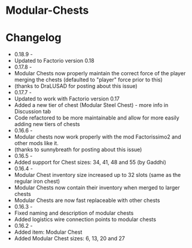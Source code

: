 # Modular-Chests

# Changelog
* 0.18.9 -
* Updated to Factorio version 0.18
* 0.17.8 -
* Modular Chests now properly maintain the correct force of the player merging the chests (defaulted to "player" force prior to this)
* (thanks to DraLUSAD for posting about this issue)
* 0.17.7 -
* Updated to work with Factorio version 0.17
* Added a new tier of chest (Modular Steel Chest) - more info in Discussion tab
* Code refactored to be more maintainable and allow for more easily adding new tiers of chests
* 0.16.6 -
* Modular chests now work properly with the mod Factorissimo2 and other mods like it. 
* (thanks to sunnybreath for posting about this issue)
* 0.16.5 -
* Added support for Chest sizes: 34, 41, 48 and 55 (by Gaddhi)
* 0.16.4 -
* Modular Chest inventory size increased up to 32 slots (same as the regular iron chest)
* Modular Chests now contain their inventory when merged to larger chests
* Modular Chests are now fast replaceable with other chests
* 0.16.3 - 
* Fixed naming and description of modular chests
* Added logistics wire connection points to modular chests
* 0.16.2 -
* Added item: Modular Chest
* Added Modular Chest sizes: 6, 13, 20 and 27
